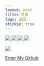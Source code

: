 ```yaml
---
layout: post
title: 目录
tags: 返回
stickie: true
---
```


<a href="https://17824909342.github.io/2017-12-23-hello-world11.html"><img src="/home/wxy/Screenshot_2019-08-19-11-51-01-0993879730.png"> </a>
<a href="https://17824909342.github.io/2017-12-23-hello-world22.html"><img src="https://timgsa.baidu.com/timg?image&quality=80&size=b9999_10000&sec=1565977423634&di=fb2547134d3c061917be844ce9bbb2d7&imgtype=0&src=http%3A%2F%2Fb-ssl.duitang.com%2Fuploads%2Fitem%2F201512%2F29%2F20151229213913_PGtke.thumb.700_0.jpeg"> </a>
<a href="https://17824909342.github.io/2017-12-23-hello-world33.html"><img src="https://timgsa.baidu.com/timg?image&quality=80&size=b9999_10000&sec=1565977947057&di=e64881201fac96f67e731e1a0c4b2dbb&imgtype=0&src=http%3A%2F%2Fb-ssl.duitang.com%2Fuploads%2Fitem%2F201808%2F31%2F20180831224329_cdcys.jpg"> </a> 
<a href="https://17824909342.github.io/2017-12-23-hello-world34.html"><img src="https://timgsa.baidu.com/timg?image&quality=80&size=b9999_10000&sec=1566192165375&di=1bdb0f28782f3412eb69497ae2efef65&imgtype=0&src=http%3A%2F%2Fb-ssl.duitang.com%2Fuploads%2Fitem%2F201503%2F13%2F20150313081624_5LiWk.jpeg"> </a>

<a href="https://17824909342.github.io/2017-12-23-hello-world35.html"><img src="https://timgsa.baidu.com/timg?image&quality=80&size=b9999_10000&sec=1566197552261&di=c775f2b7fc8a8cf13ffa1ece62583f18&imgtype=0&src=http%3A%2F%2Fb-ssl.duitang.com%2Fuploads%2Fitem%2F201804%2F29%2F20180429134825_PJnzF.jpeg"> </a>

<a href ="https://github.com/17824909342">Enter My Github</a>   
            

